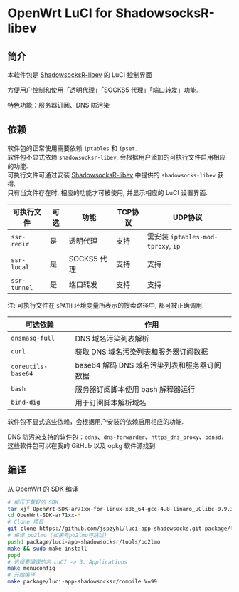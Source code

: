 OpenWrt LuCI for ShadowsocksR-libev
===

简介
---

本软件包是 [ShadowsocksR-libev][openwrt-shadowsocksr] 的 LuCI 控制界面

方便用户控制和使用「透明代理」「SOCKS5 代理」「端口转发」功能.

特色功能：服务器订阅、DNS 防污染

依赖
---
软件包的正常使用需要依赖 `iptables` 和 `ipset`.  
软件包不显式依赖 `shadowsocksr-libev`, 会根据用户添加的可执行文件启用相应的功能.  
可执行文件可通过安装 [ShadowsocksR-libev][openwrt-shadowsocksr] 中提供的 `shadowsocks-libev` 获得.  
只有当文件存在时, 相应的功能才可被使用, 并显示相应的 LuCI 设置界面.  

 可执行文件    | 可选 | 功能        | TCP协议 | UDP协议 
 -------------|------|------------|---------|-----------------------------------
 `ssr-redir`  | 是   | 透明代理    | 支持    | 需安装 `iptables-mod-tproxy`, `ip`
 `ssr-local`  | 是   | SOCKS5 代理 | 支持    | 支持
 `ssr-tunnel` | 是   | 端口转发    | 支持    | 支持

注: 可执行文件在 `$PATH` 环境变量所表示的搜索路径中, 都可被正确调用.

可选依赖               | 作用
-------------------|--------------------
`dnsmasq-full`     | DNS 域名污染列表解析
`curl`             | 获取 DNS 域名污染列表和服务器订阅数据
`coreutils-base64` | base64 解码 DNS 域名污染列表和服务器订阅数据
`bash`             | 服务器订阅脚本使用 bash 解释器运行
`bind-dig`         | 用于订阅脚本解析域名

软件包不显式这些依赖，会根据用户安装的依赖启用相应的功能.

DNS 防污染支持的软件包：`cdns`、`dns-forwarder`、`https_dns_proxy`、`pdnsd`，这些软件包可以在我的 GitHub 以及 opkg 软件源找到.


编译
---

从 OpenWrt 的 [SDK](https://wiki.openwrt.org/doc/howto/obtain.firmware.sdk) 编译  
```bash
# 解压下载好的 SDK
tar xjf OpenWrt-SDK-ar71xx-for-linux-x86_64-gcc-4.8-linaro_uClibc-0.9.33.2.tar.bz2
cd OpenWrt-SDK-ar71xx-*
# Clone 项目
git clone https://github.com/jspzyhl/luci-app-shadowsocks.git package/luci-app-shadowsocks
# 编译 po2lmo (如果有po2lmo可跳过)
pushd package/luci-app-shadowsocksr/tools/po2lmo
make && sudo make install
popd
# 选择要编译的包 LuCI -> 3. Applications
make menuconfig
# 开始编译
make package/luci-app-shadowsocksr/compile V=99
```

 [openwrt-shadowsocksr]: https://github.com/Hill-98/shadowsocksr-libev_openwrt

[dns-forwarder]: https://github.com/aa65535/openwrt-dns-forwarder
